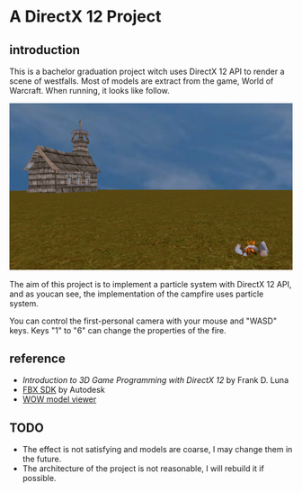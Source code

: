 # A DirectX 12 Project

## introduction

This is a bachelor graduation project witch uses DirectX 12 API to render a scene of westfalls. Most of models are extract from the game, World of Warcraft. When running, it looks like follow.

![westfall](\browse.png)

The aim of this project is to implement a particle system with DirectX 12 API, and as youcan see, the implementation of the campfire uses particle system.

You can control the first-personal camera with your mouse and "WASD" keys. Keys "1" to "6" can change the properties of the fire.

## reference

- _Introduction to 3D Game Programming with DirectX 12_ by Frank D. Luna
- [FBX SDK](https://www.autodesk.com/developer-network/platform-technologies/fbx-sdk-2019-0) by Autodesk
- [WOW model viewer](https://wowmodelviewer.net/new/)

## TODO

- The effect is not satisfying and models are coarse, I may change them in the future.
- The architecture of the project is not reasonable, I will rebuild it if possible.
